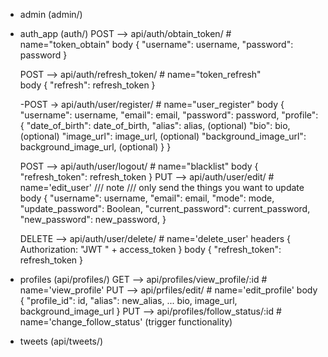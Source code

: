 - admin (admin/)

- auth_app (auth/)
    POST --> api/auth/obtain_token/ # name="token_obtain"
                body {
                    "username": username,
                    "password": password
                }

    POST --> api/auth/refresh_token/ # name="token_refresh"  
            body {
                    "refresh": refresh_token
                }
            

    -POST -> api/auth/user/register/ # name="user_register"
                body {
                    "username": username,
                    "email": email,
                    "password": password,
                    "profile": {
                        "date_of_birth": date_of_birth,
                        "alias": alias, (optional)
                        "bio": bio, (optional)
                        "image_url": image_url, (optional)
                        "background_image_url": background_image_url, (optional)
                    }
                }

    POST --> api/auth/user/logout/ # name="blacklist"
                body {
                    "refresh_token": refresh_token
                }
    PUT --> api/auth/user/edit/   # name='edit_user'  /// note /// only send the things you want to update
                body {
                    "username": username,
                    "email": email,
                    "mode": mode,
                    "update_password": Boolean,
                    "current_password": current_password,
                    "new_password": new_password,
                }
                
    DELETE --> api/auth/user/delete/ # name='delete_user'
                headers {
                    Authorization: "JWT " + access_token 
                }
                body {
                    "refresh_token": refresh_token
                }

- profiles (api/profiles/)
    GET --> api/profiles/view_profile/:id # name='view_profile'
    PUT --> api/prfiles/edit/             # name='edit_profile'
            body {
                "profile_id": id,
                "alias": new_alias,
                ... bio, image_url, background_image_url
            }
    PUT --> api/profiles/follow_status/:id  # name='change_follow_status'  (trigger functionality)


- tweets (api/tweets/)
